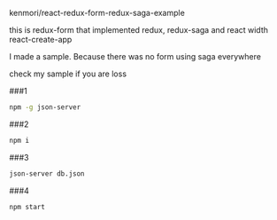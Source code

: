kenmori/react-redux-form-redux-saga-example

this is redux-form that implemented redux, redux-saga and react width react-create-app

I made a sample. Because there was no form using saga everywhere

check my sample if you are loss


###1

```bash
npm -g json-server
```


###2

```bash
npm i
```

###3

```bash
json-server db.json
```

###4

```bash
npm start
```


